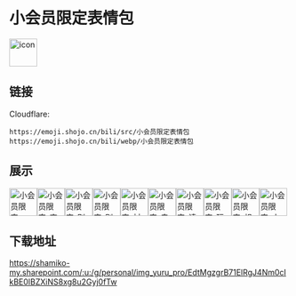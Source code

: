 # 小会员限定表情包
<img src="https://emoji.shojo.cn/bili/src/小会员限定表情包/icon.png" width="50" height="50" alt="icon">

## 链接
Cloudflare:
```
https://emoji.shojo.cn/bili/src/小会员限定表情包
https://emoji.shojo.cn/bili/webp/小会员限定表情包
```
## 展示
<img src="https://emoji.shojo.cn/bili/src/小会员限定表情包/小会员限定-GGMM.png" width="50" height="50" alt="小会员限定-GGMM"><img src="https://emoji.shojo.cn/bili/src/小会员限定表情包/小会员限定-变身.png" width="50" height="50" alt="小会员限定-变身"><img src="https://emoji.shojo.cn/bili/src/小会员限定表情包/小会员限定-别鸽.png" width="50" height="50" alt="小会员限定-别鸽"><img src="https://emoji.shojo.cn/bili/src/小会员限定表情包/小会员限定-别说话吻我.png" width="50" height="50" alt="小会员限定-别说话吻我"><img src="https://emoji.shojo.cn/bili/src/小会员限定表情包/小会员限定-村头见.png" width="50" height="50" alt="小会员限定-村头见"><img src="https://emoji.shojo.cn/bili/src/小会员限定表情包/小会员限定-电你一下.png" width="50" height="50" alt="小会员限定-电你一下"><img src="https://emoji.shojo.cn/bili/src/小会员限定表情包/小会员限定-请深爱.png" width="50" height="50" alt="小会员限定-请深爱"><img src="https://emoji.shojo.cn/bili/src/小会员限定表情包/小会员限定-玩心么MM.png" width="50" height="50" alt="小会员限定-玩心么MM"><img src="https://emoji.shojo.cn/bili/src/小会员限定表情包/小会员限定-想当年.png" width="50" height="50" alt="小会员限定-想当年"><img src="https://emoji.shojo.cn/bili/src/小会员限定表情包/小会员限定-小会员集合.png" width="50" height="50" alt="小会员限定-小会员集合">

## 下载地址

https://shamiko-my.sharepoint.com/:u:/g/personal/img_yuru_pro/EdtMgzgrB71ElRgJ4Nm0cIkBE0IBZXiNS8xg8u2Gyj0fTw